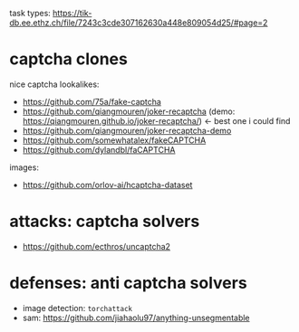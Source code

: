 task types: https://tik-db.ee.ethz.ch/file/7243c3cde307162630a448e809054d25/#page=2

# captcha clones

nice captcha lookalikes:

-   https://github.com/75a/fake-captcha
-   https://github.com/qiangmouren/joker-recaptcha (demo: https://qiangmouren.github.io/joker-recaptcha/) ← best one i could find
-   https://github.com/qiangmouren/joker-recaptcha-demo
-   https://github.com/somewhatalex/fakeCAPTCHA
-   https://github.com/dylandbl/faCAPTCHA

images:

-   https://github.com/orlov-ai/hcaptcha-dataset

# attacks: captcha solvers

-   https://github.com/ecthros/uncaptcha2

# defenses: anti captcha solvers

-   image detection: `torchattack`
-   sam: https://github.com/jiahaolu97/anything-unsegmentable
